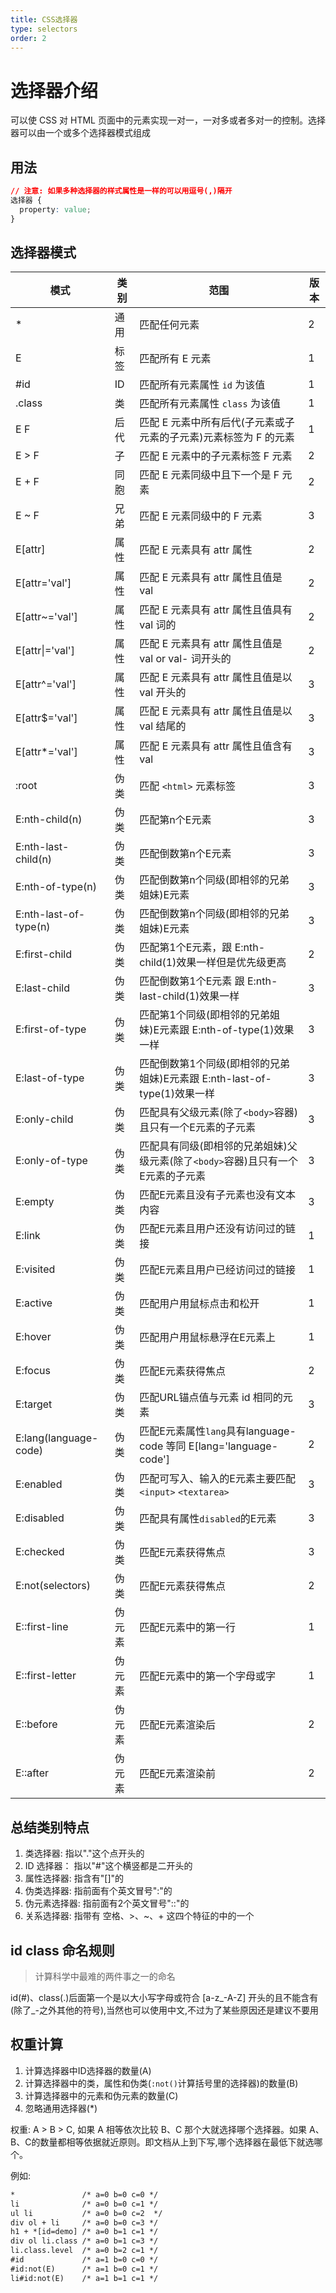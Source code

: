 ```yaml
---
title: CSS选择器
type: selectors
order: 2
---
```


# 选择器介绍

可以使 CSS 对 HTML 页面中的元素实现一对一，一对多或者多对一的控制。选择器可以由一个或多个选择器模式组成

## 用法

```css
// 注意: 如果多种选择器的样式属性是一样的可以用逗号(,)隔开
选择器 {
  property: value;
}
```

## 选择器模式

| 模式 | 类别 | 范围 | 版本 |
| --- | --- | --- | --- |
| * | 通用 | 匹配任何元素 | 2 |
| E | 标签 | 匹配所有 E 元素 | 1 |
| #id | ID | 匹配所有元素属性 `id` 为该值 | 1 |
| .class | 类 | 匹配所有元素属性 `class` 为该值 | 1 |
| E F | 后代 | 匹配 E 元素中所有后代(子元素或子元素的子元素)元素标签为 F 的元素 | 1 |
| E > F | 子 | 匹配 E 元素中的子元素标签 F 元素 | 2 |
| E + F | 同胞 | 匹配 E 元素同级中且下一个是 F 元素 | 2 |
| E ~ F | 兄弟 | 匹配 E 元素同级中的 F 元素  | 3 |
| E\[attr\] | 属性 | 匹配 E 元素具有 attr 属性 | 2 |
| E\[attr='val'\] | 属性 | 匹配 E 元素具有 attr 属性且值是 val | 2|
| E\[attr~='val'\] | 属性 | 匹配 E 元素具有 attr 属性且值具有 val 词的 | 2 |
| E\[attr\|='val'\] | 属性 | 匹配 E 元素具有 attr 属性且值是 val or val- 词开头的 | 2 |
| E\[attr^='val'\] | 属性 | 匹配 E 元素具有 attr 属性且值是以 val 开头的 | 3 |
| E\[attr$='val'\] | 属性 | 匹配 E 元素具有 attr 属性且值是以 val 结尾的 | 3 |
| E\[attr*='val'\] | 属性 | 匹配 E 元素具有 attr 属性且值含有 val  | 3 |
| :root | 伪类 | 匹配 `<html>` 元素标签  | 3 |
| E:nth-child(n) | 伪类 | 匹配第n个E元素 | 3 |
| E:nth-last-child(n) | 伪类 | 匹配倒数第n个E元素 | 3 |
| E:nth-of-type(n) | 伪类 | 匹配倒数第n个同级(即相邻的兄弟姐妹)E元素 | 3 |
| E:nth-last-of-type(n) | 伪类 | 匹配倒数第n个同级(即相邻的兄弟姐妹)E元素 | 3 |
| E:first-child | 伪类 | 匹配第1个E元素，跟 E:nth-child(1)效果一样但是优先级更高 | 2 |
| E:last-child | 伪类 | 匹配倒数第1个E元素 跟 E:nth-last-child(1)效果一样| 3 |
| E:first-of-type | 伪类 | 匹配第1个同级(即相邻的兄弟姐妹)E元素跟 E:nth-of-type(1)效果一样 | 3 |
| E:last-of-type | 伪类 | 匹配倒数第1个同级(即相邻的兄弟姐妹)E元素跟 E:nth-last-of-type(1)效果一样 | 3 |
| E:only-child | 伪类 | 匹配具有父级元素(除了`<body>`容器)且只有一个E元素的子元素 | 3 |
| E:only-of-type | 伪类 | 匹配具有同级(即相邻的兄弟姐妹)父级元素(除了`<body>`容器)且只有一个E元素的子元素 | 3 |
| E:empty | 伪类 | 匹配E元素且没有子元素也没有文本内容 | 3 |
| E:link | 伪类 | 匹配E元素且用户还没有访问过的链接 | 1 |
| E:visited | 伪类 | 匹配E元素且用户已经访问过的链接 | 1 |
| E:active | 伪类 | 匹配用户用鼠标点击和松开 | 1 |
| E:hover | 伪类 | 匹配用户用鼠标悬浮在E元素上 | 1 |
| E:focus | 伪类 | 匹配E元素获得焦点 | 2 |
| E:target | 伪类 | 匹配URL锚点值与元素 id 相同的元素 | 3 |
| E:lang(language-code) | 伪类 | 匹配E元素属性`lang`具有language-code 等同 E\[lang='language-code'\] | 2 |
| E:enabled | 伪类 | 匹配可写入、输入的E元素主要匹配`<input>` `<textarea>` | 3 |
| E:disabled | 伪类 | 匹配具有属性`disabled`的E元素 | 3 |
| E:checked | 伪类 | 匹配E元素获得焦点 | 3 |
| E:not(selectors) | 伪类 | 匹配E元素获得焦点 | 2 |
| E::first-line | 伪元素 | 匹配E元素中的第一行 | 1 |
| E::first-letter | 伪元素 | 匹配E元素中的第一个字母或字 | 1 |
| E::before | 伪元素 | 匹配E元素渲染后 | 2 |
| E::after | 伪元素 | 匹配E元素渲染前 | 2 |

## 总结类别特点

1. 类选择器: 指以"."这个点开头的
1. ID 选择器： 指以"#"这个横竖都是二开头的
1. 属性选择器: 指含有"[]"的
1. 伪类选择器: 指前面有个英文冒号":"的
1. 伪元素选择器: 指前面有2个英文冒号"::"的
1. 关系选择器: 指带有 空格、>、~、+ 这四个特征的中的一个

## id class 命名规则

>计算科学中最难的两件事之一的命名

id(#)、class(.)后面第一个是以大小写字母或符合 \[a-z\_-A-Z\] 开头的且不能含有(除了_-之外其他的符号),当然也可以使用中文,不过为了某些原因还是建议不要用

## 权重计算

1. 计算选择器中ID选择器的数量(A)
1. 计算选择器中的类，属性和伪类(`:not()`计算括号里的选择器)的数量(B)
1. 计算选择器中的元素和伪元素的数量(C)
1. 忽略通用选择器(*)

权重: A > B > C, 如果 A 相等依次比较 B、C 那个大就选择哪个选择器。如果 A、B、C的数量都相等依据就近原则。即文档从上到下写,哪个选择器在最低下就选哪个。

例如:

```html
*               /* a=0 b=0 c=0 */
li              /* a=0 b=0 c=1 */
ul li           /* a=0 b=0 c=2  */
div ol + li     /* a=0 b=0 c=3 */
h1 + *[id=demo] /* a=0 b=1 c=1 */
div ol li.class /* a=0 b=1 c=3 */
li.class.level  /* a=0 b=2 c=1 */
#id             /* a=1 b=0 c=0 */
#id:not(E)      /* a=1 b=0 c=1 */
li#id:not(E)    /* a=1 b=1 c=1 */
```
